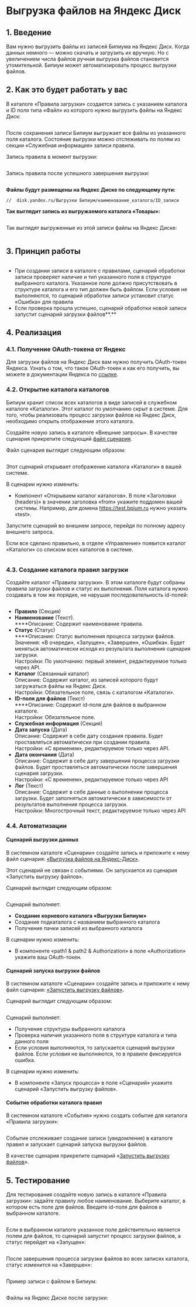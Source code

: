# Выгрузка файлов на Яндекс Диск

## 1. Введение

Вам нужно выгрузить файлы из записей Бипиума на Яндекс Диск. Когда данных немного — можно скачать и загрузить их вручную. Но с увеличением числа файлов ручная выгрузка файлов становится утомительной. Бипиум может автоматизировать процесс выгрузки файлов.

## 2. Как это будет работать у вас

В каталоге «‎Правила загрузки» создается запись с указанием каталога и ID поля типа «‎Файл» из которого нужно выгрузить файлы на Яндекс Диск:

<figure><img src="../../.gitbook/assets/6 (1) (4).png" alt=""><figcaption></figcaption></figure>

После сохранения записи Бипиум выгружает все файлы из указанного поля каталога. Состояние выгрузки можно отслеживать по полям из секции «‎Служебная информация» записи правила.

Запись правила в момент выгрузки:

<figure><img src="../../.gitbook/assets/7 (1) (1).png" alt=""><figcaption></figcaption></figure>

Запись правила после успешного завершения выгрузки:

<figure><img src="../../.gitbook/assets/8 (1) (2).png" alt=""><figcaption></figcaption></figure>

**Файлы будут размещены на Яндекс Диске по следующему пути:**

```
//  disk.yandex.ru/Выгрузки Бипиум/наименование_каталога/ID_записи
```

**Так выглядит запись из выгружаемого каталога «‎Товары»:**

<figure><img src="../../.gitbook/assets/12 (1) (1).png" alt=""><figcaption></figcaption></figure>

Так выглядят выгруженные из этой записи файлы на Яндекс Диске:

<figure><img src="../../.gitbook/assets/11.png" alt=""><figcaption></figcaption></figure>

## **3. Принцип работы**

<figure><img src="../../.gitbook/assets/1 (1).png" alt=""><figcaption></figcaption></figure>

* При создании записи в каталоге с правилами, сценарий обработки записи проверяет наличие и тип указанного поля в структуре выбранного каталога. Указанное поле должно присутствовать в структуре каталога и его тип должен быть файлом. Если условия не выполняются, то сценарий обработки записи установит статус «‎Ошибка» для правила
* Если проверка прошла успешно, сценарий обработки новой записи запустит сценарий загрузки файлов**.**

## 4. Реализация

### **4.1. Получение OAuth-токена от Яндекс**

Для загрузки файлов на Яндекс Диск вам нужно получить OAuth-токен Яндекса. Узнать о том, что такое OAuth-токен и как его получить, вы можете в документации Яндекса по [ссылке](https://yandex.ru/dev/id/doc/dg/oauth/concepts/about.html).

### **4.2. Открытие каталога каталогов**

Бипиум хранит список всех каталогов в виде записей в служебном каталоге «Каталоги». Этот каталог по умолчанию скрыт в системе. Для того, чтобы реализовать процесс загрузки файлов на Яндекс Диск, необходимо открыть отображение этого каталога.

Создайте новую запись в каталоге «Внешние запросы». В качестве сценария прикрепите следующий [файл сценария](https://drive.google.com/file/d/1mcxJw2Ib1a6ZGs990OAcBDQsoZ20LwXY/view?usp=sharing).

Файл сценария выглядит следующим образом:

<figure><img src="../../.gitbook/assets/9 (1) (3).png" alt=""><figcaption></figcaption></figure>

Этот сценарий открывает отображение каталога «Каталоги» в вашей системе.

В сценарии нужно изменить:

* Компонент «Открываем каталог каталогов». В поле «Заголовки (headers)» в значении заголовка «from» укажите поддомен вашей системы. Например, для домена https://test.bpium.ru нужно указать «test».

Запустите сценарий во внешнем запросе, перейдя по полному адресу внешнего запроса.

Если все сделано правильно, в отделе «Управление» появится каталог «Каталоги» со списком всех каталогов в системе.

<figure><img src="../../.gitbook/assets/10 (1) (3).png" alt=""><figcaption></figcaption></figure>

### **4.3.** Создание каталога правил загрузки

Создайте каталог «Правила загрузки». В этом каталоге будут собраны правила загрузки файлов и статус их выполнения. Поля каталога нужно создавать в том же порядке, не нарушая последовательность id-полей:

<figure><img src="../../.gitbook/assets/2 (7).png" alt=""><figcaption></figcaption></figure>

* **Правило** (Секция)
* **Наименование** (Текст).\
  ****Описание: Содержит наименование правила.
* **Статус** (Статус)\
  ****Описание: Статус выполнения процесса загрузки файлов.\
  Значения: «В очереди», «Запущен», «Завершен», «Ошибка». Будет меняться автоматически исходя из результата выполнения сценария загрузки.\
  Настройки: По умолчанию: первый элемент, редактируемое только через API.
* **Каталог** (Связанный каталог)\
  Описание: Содержит каталог, из записей которого будут загружаться файлы на Яндекс Диск.\
  Настройки: Обязательное поле, связь с каталогом «Каталоги».
* **ID-поля для файлов** (Текст)\
  ****Описание: Содержит id-поля для файлов в выбранном каталоге.\
  Настройки: Обязательное поле.
* **Служебная информация** (Секция)
* **Дата запуска** (Дата)\
  Описание: Содержит в себе дату создания правила. Будет проставляться автоматически при создании правила.\
  Настройки: «С временем», редактируемое только через API.
* **Дата окончания** (Дата)\
  Описание: Содержит в себе дату завершения процесса загрузки файлов. Будет проставляться автоматически после завершения сценария загрузки.\
  Настройки: «С временем», редактируемое только через API
* **Лог** (Текст)\
  Описание: Содержит в себе данные о выполнении процесса загрузки. Будет заполняться автоматически в зависимости от результатов выполнения процесса загрузки.\
  Настройки: Многострочный текст, редактируемое только через API

### **4.4. Автоматизации**

#### **Сценарий выгрузки данных**

В системном каталоге «Сценарии» создайте запись и приложите к нему файл сценария: [«Выгрузка файлов на Яндекс-Диск»](https://drive.google.com/file/d/1-4u1x4SU6P0tsvgZErwhnbYtEnt6z2nC/view?usp=sharing).

Этот сценарий не связан с событиями. Он запускается из сценария «Запустить выгрузку файлов».

Сценарий выглядит следующим образом:

<figure><img src="../../.gitbook/assets/4 (1).png" alt=""><figcaption></figcaption></figure>

Сценарий выполняет:

* **Создание корневого каталога «Выгрузки Бипиум»**
* Создание подкаталога с названием выбранного каталога
* Получение пачки записей из выбранного каталога

В сценарии нужно изменить:

* В компоненте «path1 & path2 & Authorization» в поле «Authorization» укажите ваш OAuth-токен.

#### **Сценарий запуска выгрузки файлов**

В системном каталоге «Сценарии» создайте запись и приложите к нему файл сценария: [«Запустить выгрузку файлов»](https://drive.google.com/file/d/1jee7yXtYakwNtjDtYShStTx7OnDJqKqC/view?usp=sharing)**.**

Сценарий выглядит следующим образом:

<figure><img src="../../.gitbook/assets/5 (1) (1).png" alt=""><figcaption></figcaption></figure>

Сценарий выполняет:

* Получение структуры выбранного каталога
* Проверка наличия указанного поля в структуре каталога и типа данного поля
* Если условия выполняются, то запускается сценарий выгрузки файлов. Если условия не выполняются, то в правиле фиксируется ошибка.

В сценарии нужно изменить:

* В компоненте «Запуск процесса» в поле «Сценарий» укажите сценарий «Запустить выгрузку файлов».

#### **Событие обработки каталога правил**

В системном каталоге «События» нужно создать событие для каталога «Правила загрузки»:

<figure><img src="../../.gitbook/assets/3.png" alt=""><figcaption></figcaption></figure>

Событие отслеживает создание записи (уведомление) в каталоге правил и запускает сценарий запуска выгрузки файлов.

В качестве сценария прикрепите сценарий «‎[Запустить выгрузку файлов](https://drive.google.com/file/d/1jee7yXtYakwNtjDtYShStTx7OnDJqKqC/view?usp=sharing)».

## **5. Тестирование**

Для тестирования создайте новую запись в каталоге «Правила загрузки»: задайте правилу любое наименование. Выберите каталог, в котором есть поле для файлов. Введите id-поля для файлов в выбранном каталоге.

<figure><img src="../../.gitbook/assets/6 (1) (4).png" alt=""><figcaption></figcaption></figure>

Если в выбранном каталоге указанное поле действительно является полем для файлов, то сценарий запустит процесс загрузки файлов, а статус перейдет на «Запущен»:

<figure><img src="../../.gitbook/assets/7 (1) (1).png" alt=""><figcaption></figcaption></figure>

После завершения процесса загрузки файлов во всех записях каталога, статус изменится на «Завершен»:

<figure><img src="../../.gitbook/assets/8 (1) (2).png" alt=""><figcaption></figcaption></figure>

Пример записи с файлом в Бипиум:

<figure><img src="../../.gitbook/assets/12 (1) (1).png" alt=""><figcaption></figcaption></figure>

Файлы на Яндекс Диске после загрузки:

<figure><img src="../../.gitbook/assets/11.png" alt=""><figcaption></figcaption></figure>
